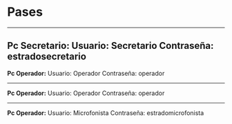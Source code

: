 <!-- TITLE: Pases -->
<!-- SUBTITLE: Usuarios - Contraseñas -->

# Pases
-----
**Pc Secretario:**
Usuario: Secretario
Contraseña: estradosecretario
-----
**Pc Operador:**
Usuario: Operador
Contraseña: operador

-----
**Pc Operador:**
Usuario: Operador
Contraseña: operador

-----
**Pc Operador:**
Usuario: Microfonista
Contraseña: estradomicrofonista






